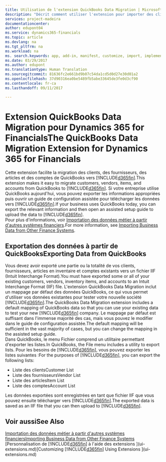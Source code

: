 ```yaml
---
title: Utilisation de l'extension QuickBooks Data Migration | Microsoft Docs
description: "Décrit comment utiliser l'extension pour importer des clients, des fournisseurs, des articles, et des comptes de QuickBooks Desktop à Dynamics 365 for Financials."
services: project-madeira
documentationcenter: 
author: edupont04
ms.service: dynamics365-financials
ms.topic: article
ms.devlang: na
ms.tgt_pltfrm: na
ms.workload: na
ms. search.keywords: app, add-in, manifest, customize, import, implement
ms.date: 03/29/2017
ms.author: edupont
ms.translationtype: Human Translation
ms.sourcegitcommit: 81636fc2e661bd9b07c54da1cd5d0d27e30d01a2
ms.openlocfilehash: 37d90316ea0be5489fb5abe33645de3fe0d3cf90
ms.contentlocale: fr-ca
ms.lasthandoff: 09/11/2017

---
```

# <a name="the-quickbooks-data-migration-extension-for-dynamics-365-for-financials"></a><span data-ttu-id="33868-103">Extension QuickBooks Data Migration pour Dynamics 365 for Financials</span><span class="sxs-lookup"><span data-stu-id="33868-103">The QuickBooks Data Migration Extension for Dynamics 365 for Financials</span></span>
<span data-ttu-id="33868-104">Cette extension facilite la migration des clients, des fournisseurs, des articles et des comptes de QuickBooks vers [!INCLUDE[d365fin](includes/d365fin_md.md)].</span><span class="sxs-lookup"><span data-stu-id="33868-104">This extension makes it easy to migrate customers, vendors, items, and accounts from QuickBooks to [!INCLUDE[d365fin](includes/d365fin_md.md)].</span></span> <span data-ttu-id="33868-105">Si votre entreprise utilise QuickBooks aujourd'hui, vous pouvez exporter les informations appropriées puis ouvrir un guide de configuration assistée pour télécharger les données vers [!INCLUDE[d365fin](includes/d365fin_md.md)].</span><span class="sxs-lookup"><span data-stu-id="33868-105">If your business uses QuickBooks today, you can export the relevant information and then open an assisted setup guide to upload the data to [!INCLUDE[d365fin](includes/d365fin_md.md)].</span></span>  
<span data-ttu-id="33868-106">Pour plus d'informations, voir [Importation des données métier à partir d'autres systèmes financiers](upload-data.md).</span><span class="sxs-lookup"><span data-stu-id="33868-106">For more information, see [Importing Business Data from Other Finance Systems](upload-data.md).</span></span>

## <a name="exporting-data-from-quickbooks"></a><span data-ttu-id="33868-107">Exportation des données à partir de QuickBooks</span><span class="sxs-lookup"><span data-stu-id="33868-107">Exporting Data from QuickBooks</span></span>
<span data-ttu-id="33868-108">Vous devez avoir exporté une partie ou la totalité de vos clients, fournisseurs, articles en inventaire et comptes existants vers un fichier IIF (Intuit Interchange Format).</span><span class="sxs-lookup"><span data-stu-id="33868-108">You must have exported some or all of your existing customers, vendors, inventory items, and accounts to an Intuit Interchange Format (IIF) file.</span></span> <span data-ttu-id="33868-109">L'extension QuickBooks Data Migration inclut un mappage par défaut des données QuickBooks, ce qui vous permet d'utiliser vos données existantes pour tester votre nouvelle société [!INCLUDE[d365fin](includes/d365fin_md.md)].</span><span class="sxs-lookup"><span data-stu-id="33868-109">The QuickBooks Data Migration extension includes a default mapping of QuickBooks data so that you can use your existing data to test your new [!INCLUDE[d365fin](includes/d365fin_md.md)] company.</span></span> <span data-ttu-id="33868-110">Le mappage par défaut est suffisant dans l'immense majorité des cas, mais vous pouvez le modifier dans le guide de configuration assistée.</span><span class="sxs-lookup"><span data-stu-id="33868-110">The default mapping will be sufficient in the vast majority of cases, but you can change the mapping in the assisted setup guide.</span></span>  
<span data-ttu-id="33868-111">Dans QuickBooks, le menu Fichier comprend un utilitaire permettant d'exporter les listes.</span><span class="sxs-lookup"><span data-stu-id="33868-111">In QuickBooks, the File menu includes a utility to export lists.</span></span> <span data-ttu-id="33868-112">Pour les besoins de [!INCLUDE[d365fin](includes/d365fin_md.md)], vous pouvez exporter les listes suivantes :</span><span class="sxs-lookup"><span data-stu-id="33868-112">For the purposes of [!INCLUDE[d365fin](includes/d365fin_md.md)], you can export the following lists:</span></span>

* <span data-ttu-id="33868-113">Liste des clients</span><span class="sxs-lookup"><span data-stu-id="33868-113">Customer List</span></span>  
* <span data-ttu-id="33868-114">Liste des fournisseurs</span><span class="sxs-lookup"><span data-stu-id="33868-114">Vendor List</span></span>  
* <span data-ttu-id="33868-115">Liste des articles</span><span class="sxs-lookup"><span data-stu-id="33868-115">Item List</span></span>  
* <span data-ttu-id="33868-116">Liste des comptes</span><span class="sxs-lookup"><span data-stu-id="33868-116">Account List</span></span>  

<span data-ttu-id="33868-117">Les données exportées sont enregistrées en tant que fichier IIF que vous pouvez ensuite télécharger vers [!INCLUDE[d365fin](includes/d365fin_md.md)].</span><span class="sxs-lookup"><span data-stu-id="33868-117">The exported data is saved as an IIF file that you can then upload to [!INCLUDE[d365fin](includes/d365fin_md.md)].</span></span>

## <a name="see-also"></a><span data-ttu-id="33868-118">Voir aussi</span><span class="sxs-lookup"><span data-stu-id="33868-118">See Also</span></span>
[<span data-ttu-id="33868-119">Importation des données métier à partir d'autres systèmes financiers</span><span class="sxs-lookup"><span data-stu-id="33868-119">Importing Business Data from Other Finance Systems</span></span>](upload-data.md)  
<span data-ttu-id="33868-120">[Personnalisation de [!INCLUDE[d365fin](includes/d365fin_md.md)] à l'aide des extensions ](ui-extensions.md)</span><span class="sxs-lookup"><span data-stu-id="33868-120">[Customizing [!INCLUDE[d365fin](includes/d365fin_md.md)] Using Extensions ](ui-extensions.md)</span></span>  

